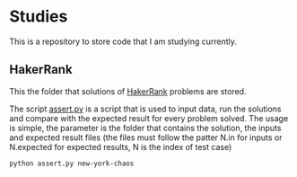 # Studies

This is a repository to store code that I am studying currently.

## HakerRank

This the folder that solutions of [HakerRank](https://www.hackerrank.com/) problems are stored. 

The script [assert.py](hackerrank/assert.py) is a script that is used to input data, run the solutions and compare with the expected result for every problem solved. The usage is simple, the parameter is the folder that contains the solution, the inputs and expected result files (the files must follow the patter N.in for inputs or N.expected for expected results, N is the index of test case)

```bash
python assert.py new-york-chaos
```
